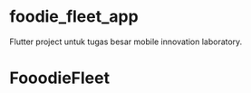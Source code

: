 # foodie_fleet_app

Flutter project untuk tugas besar mobile innovation laboratory.

# FooodieFleet
